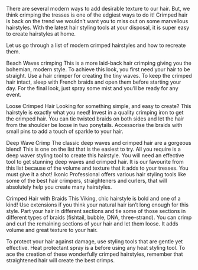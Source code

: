  There are several modern ways to add desirable texture to our hair. But, we think crimping the tresses is one of the edgiest ways to do it! Crimped hair is back on the trend we wouldn’t want you to miss out on some marvellous hairstyles. With the latest hair styling tools at your disposal, it is super easy to create hairstyles at home. 
 
Let us go through a list of modern crimped hairstyles and how to recreate them.

Beach Waves crimping 
This is a more laid-back hair crimping giving you the bohemian, modern style. To achieve this look, you first need your hair to be straight. Use a hair crimper for creating the tiny waves. To keep the crimped hair intact, sleep with French braids and open them before starting your day. For the final look, just spray some mist and you’ll be ready for any event. 

Loose Crimped Hair 
Looking for something simple, and easy to create? This hairstyle is exactly what you need! Invest in a quality crimping iron to get the crimped hair. You can tie twisted braids on both sides and let the hair from the shoulder be loose in two ponytails. Accessorise the braids with small pins to add a touch of sparkle to your hair. 
 
Deep Wave Crimp
The classic deep waves and crimped hair are a gorgeous blend! This is one on the list that is the easiest to try. All you require is a deep waver styling tool to create this hairstyle. You will need an effective tool to get stunning deep waves and crimped hair. It is our favourite from this list because of the volume and texture that it adds to your tresses. You must give it a shot! Ikonic Professional offers various hair styling tools like some of the best hair crimpers, straighteners and curlers, that will absolutely help you create many hairstyles. 
 
Crimped Hair with Braids
This Viking, chic hairstyle is bold and one of a kind! Use extensions if you think your natural hair isn’t long enough for this style. Part your hair in different sections and tie some of those sections in different types of braids (fishtail, bubble, DNA, three-strand). You can crimp and curl the remaining sections of your hair and let them loose. It adds volume and great texture to your hair.  

To protect your hair against damage, use styling tools that are gentle yet effective. Heat protectant spray is a before using any heat styling tool. To ace the creation of these wonderfully crimped hairstyles, remember that straightened hair will create the best crimps. 
 
